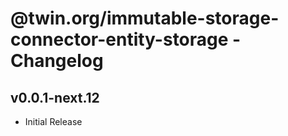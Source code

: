 # @twin.org/immutable-storage-connector-entity-storage - Changelog

## v0.0.1-next.12

- Initial Release
